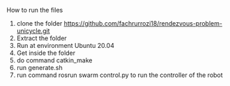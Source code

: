 How to run the files

1. clone the folder https://github.com/fachrurrozi18/rendezvous-problem-unicycle.git
2. Extract the folder
3. Run at environment Ubuntu 20.04
4. Get inside the folder
5. do command catkin_make
6. run generate.sh
7. run command rosrun swarm control.py to run the controller of the robot
